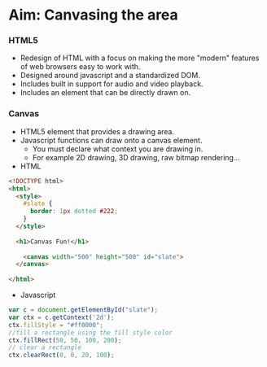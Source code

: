 # Aim: Canvasing the area

### HTML5

- Redesign of HTML with a focus on making the more "modern" features of web browsers easy to work with.
- Designed around javascript and a standardized DOM.
- Includes built in support for audio and video playback.
- Includes an element that can be directly drawn on.

### Canvas

- HTML5 element that provides a drawing area.
- Javascript functions can draw onto a canvas element.
  - You must declare what context you are drawing in.
  - For example 2D drawing, 3D drawing, raw bitmap rendering…
- HTML

```html
<!DOCTYPE html>
<html>
  <style>
  	#slate {
      border: 1px dotted #222;
  	}
  </style>
  
  <h1>Canvas Fun!</h1>
  	
  	<canvas width="500" height="500" id="slate">
  </canvas>
  
</html>
```

- Javascript

```javascript
var c = document.getElementById("slate");
var ctx = c.getContext('2d');
ctx.fillStyle = "#ff0000";
//fill a rectangle using the fill style color
ctx.fillRect(50, 50, 100, 200);
// clear a rectangle
ctx.clearRect(0, 0, 20, 100);
```


